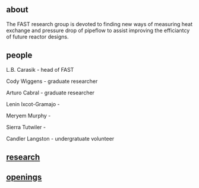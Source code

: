 ## about
The FAST research group is devoted to finding new ways of measuring heat exchange and pressure drop of pipeflow to assist improving the efficiantcy of future reactor designs.
## people
L.B. Carasik - head of FAST

Cody Wiggens - graduate researcher

Arturo Cabral - graduate researcher

Lenin Ixcot-Gramajo -

Meryem Murphy -

Sierra Tutwiler - 

Candler Langston - undergratuate volunteer

## [research](research.html.md)
## [openings](openings.html.md)
